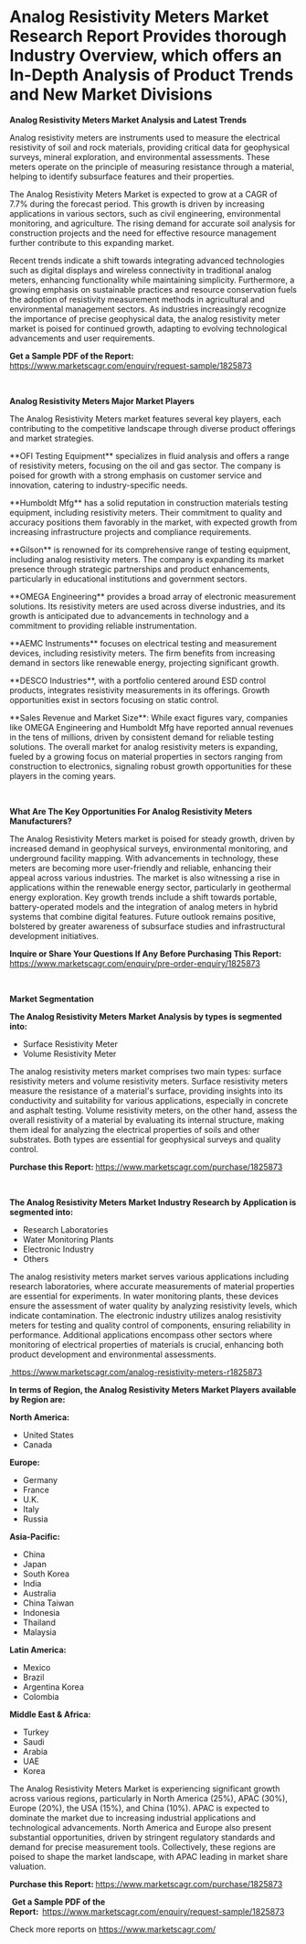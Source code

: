 <p><h1>Analog Resistivity Meters Market Research Report Provides thorough Industry Overview, which offers an In-Depth Analysis of Product Trends and New Market Divisions</h1></p><p><strong>Analog Resistivity Meters Market Analysis and Latest Trends</strong></p>
<p><p>Analog resistivity meters are instruments used to measure the electrical resistivity of soil and rock materials, providing critical data for geophysical surveys, mineral exploration, and environmental assessments. These meters operate on the principle of measuring resistance through a material, helping to identify subsurface features and their properties.</p><p>The Analog Resistivity Meters Market is expected to grow at a CAGR of 7.7% during the forecast period. This growth is driven by increasing applications in various sectors, such as civil engineering, environmental monitoring, and agriculture. The rising demand for accurate soil analysis for construction projects and the need for effective resource management further contribute to this expanding market.</p><p>Recent trends indicate a shift towards integrating advanced technologies such as digital displays and wireless connectivity in traditional analog meters, enhancing functionality while maintaining simplicity. Furthermore, a growing emphasis on sustainable practices and resource conservation fuels the adoption of resistivity measurement methods in agricultural and environmental management sectors. As industries increasingly recognize the importance of precise geophysical data, the analog resistivity meter market is poised for continued growth, adapting to evolving technological advancements and user requirements.</p></p>
<p><strong>Get a Sample PDF of the Report:&nbsp;</strong> <a href="https://www.marketscagr.com/enquiry/request-sample/1825873?utm_campaign=2281&utm_medium=2&utm_source=Github&utm_content=ia&utm_term=28022025&utm_id=analog-resistivity-meters">https://www.marketscagr.com/enquiry/request-sample/1825873</a></p>
<p>&nbsp;</p>
<p><strong>Analog Resistivity Meters Major Market Players</strong></p>
<p><p>The Analog Resistivity Meters market features several key players, each contributing to the competitive landscape through diverse product offerings and market strategies. </p><p>**OFI Testing Equipment** specializes in fluid analysis and offers a range of resistivity meters, focusing on the oil and gas sector. The company is poised for growth with a strong emphasis on customer service and innovation, catering to industry-specific needs.</p><p>**Humboldt Mfg** has a solid reputation in construction materials testing equipment, including resistivity meters. Their commitment to quality and accuracy positions them favorably in the market, with expected growth from increasing infrastructure projects and compliance requirements.</p><p>**Gilson** is renowned for its comprehensive range of testing equipment, including analog resistivity meters. The company is expanding its market presence through strategic partnerships and product enhancements, particularly in educational institutions and government sectors.</p><p>**OMEGA Engineering** provides a broad array of electronic measurement solutions. Its resistivity meters are used across diverse industries, and its growth is anticipated due to advancements in technology and a commitment to providing reliable instrumentation.</p><p>**AEMC Instruments** focuses on electrical testing and measurement devices, including resistivity meters. The firm benefits from increasing demand in sectors like renewable energy, projecting significant growth.</p><p>**DESCO Industries**, with a portfolio centered around ESD control products, integrates resistivity measurements in its offerings. Growth opportunities exist in sectors focusing on static control.</p><p>**Sales Revenue and Market Size**: While exact figures vary, companies like OMEGA Engineering and Humboldt Mfg have reported annual revenues in the tens of millions, driven by consistent demand for reliable testing solutions. The overall market for analog resistivity meters is expanding, fueled by a growing focus on material properties in sectors ranging from construction to electronics, signaling robust growth opportunities for these players in the coming years.</p></p>
<p>&nbsp;</p>
<p><strong>What Are The Key Opportunities For Analog Resistivity Meters Manufacturers?</strong></p>
<p><p>The Analog Resistivity Meters market is poised for steady growth, driven by increased demand in geophysical surveys, environmental monitoring, and underground facility mapping. With advancements in technology, these meters are becoming more user-friendly and reliable, enhancing their appeal across various industries. The market is also witnessing a rise in applications within the renewable energy sector, particularly in geothermal energy exploration. Key growth trends include a shift towards portable, battery-operated models and the integration of analog meters in hybrid systems that combine digital features. Future outlook remains positive, bolstered by greater awareness of subsurface studies and infrastructural development initiatives.</p></p>
<p><strong>Inquire or Share Your Questions If Any Before Purchasing This Report:</strong> <a href="https://www.marketscagr.com/enquiry/pre-order-enquiry/1825873?utm_campaign=2281&utm_medium=2&utm_source=Github&utm_content=ia&utm_term=28022025&utm_id=analog-resistivity-meters">https://www.marketscagr.com/enquiry/pre-order-enquiry/1825873</a></p>
<p>&nbsp;</p>
<p><strong>Market Segmentation</strong></p>
<p><strong>The Analog Resistivity Meters Market Analysis by types is segmented into:</strong></p>
<p><ul><li>Surface Resistivity Meter</li><li>Volume Resistivity Meter</li></ul></p>
<p><p>The analog resistivity meters market comprises two main types: surface resistivity meters and volume resistivity meters. Surface resistivity meters measure the resistance of a material's surface, providing insights into its conductivity and suitability for various applications, especially in concrete and asphalt testing. Volume resistivity meters, on the other hand, assess the overall resistivity of a material by evaluating its internal structure, making them ideal for analyzing the electrical properties of soils and other substrates. Both types are essential for geophysical surveys and quality control.</p></p>
<p><strong>Purchase this Report:&nbsp;</strong><a href="https://www.marketscagr.com/purchase/1825873?utm_campaign=2281&utm_medium=2&utm_source=Github&utm_content=ia&utm_term=28022025&utm_id=analog-resistivity-meters">https://www.marketscagr.com/purchase/1825873</a></p>
<p>&nbsp;</p>
<p><strong>The Analog Resistivity Meters Market Industry Research by Application is segmented into:</strong></p>
<p><ul><li>Research Laboratories</li><li>Water Monitoring Plants</li><li>Electronic Industry</li><li>Others</li></ul></p>
<p><p>The analog resistivity meters market serves various applications including research laboratories, where accurate measurements of material properties are essential for experiments. In water monitoring plants, these devices ensure the assessment of water quality by analyzing resistivity levels, which indicate contamination. The electronic industry utilizes analog resistivity meters for testing and quality control of components, ensuring reliability in performance. Additional applications encompass other sectors where monitoring of electrical properties of materials is crucial, enhancing both product development and environmental assessments.</p></p>
<p><a href="https://www.marketscagr.com/analog-resistivity-meters-r1825873?utm_campaign=2281&utm_medium=2&utm_source=Github&utm_content=ia&utm_term=28022025&utm_id=analog-resistivity-meters">&nbsp;https://www.marketscagr.com/analog-resistivity-meters-r1825873</a></p>
<p><strong>In terms of Region, the Analog Resistivity Meters Market Players available by Region are:</strong></p>
<p>
    <p> <strong> North America: </strong>
        <ul>
            <li>United States</li>
            <li>Canada</li>
        </ul>
        </p> 
    <p> <strong> Europe: </strong>
        <ul>
            <li>Germany</li>
            <li>France</li>
            <li>U.K.</li>
            <li>Italy</li>
            <li>Russia</li>
        </ul>
        </p> 
    <p> <strong> Asia-Pacific: </strong>
        <ul>
            <li>China</li>
            <li>Japan</li>
            <li>South Korea</li>
            <li>India</li>
            <li>Australia</li>
            <li>China Taiwan</li>
            <li>Indonesia</li>
            <li>Thailand</li>
            <li>Malaysia</li>
        </ul>
        </p> 
    <p> <strong> Latin America: </strong>
        <ul>
            <li>Mexico</li>
            <li>Brazil</li>
            <li>Argentina Korea</li>
            <li>Colombia</li>
        </ul>
        </p> 
    <p> <strong> Middle East & Africa: </strong>
        <ul>
            <li>Turkey</li>
            <li>Saudi</li>
            <li>Arabia</li>
            <li>UAE</li>
            <li>Korea</li>
        </ul>
    </p>
    </p>
<p><p>The Analog Resistivity Meters Market is experiencing significant growth across various regions, particularly in North America (25%), APAC (30%), Europe (20%), the USA (15%), and China (10%). APAC is expected to dominate the market due to increasing industrial applications and technological advancements. North America and Europe also present substantial opportunities, driven by stringent regulatory standards and demand for precise measurement tools. Collectively, these regions are poised to shape the market landscape, with APAC leading in market share valuation.</p></p>
<p><strong>Purchase this Report: </strong><a href="https://www.marketscagr.com/purchase/1825873?utm_campaign=2281&utm_medium=2&utm_source=Github&utm_content=ia&utm_term=28022025&utm_id=analog-resistivity-meters">https://www.marketscagr.com/purchase/1825873</a></p>
<p>&nbsp;<strong>Get a Sample PDF of the Report:&nbsp;&nbsp;</strong><a href="https://www.marketscagr.com/enquiry/request-sample/1825873?utm_campaign=2281&utm_medium=2&utm_source=Github&utm_content=ia&utm_term=28022025&utm_id=analog-resistivity-meters">https://www.marketscagr.com/enquiry/request-sample/1825873</a></p>
<p><strong></strong></p>
<p>Check more reports on <a href="https://www.marketscagr.com/?utm_campaign=2281&utm_medium=2&utm_source=Github&utm_content=ia&utm_term=28022025&utm_id=analog-resistivity-meters">https://www.marketscagr.com/</a></p>